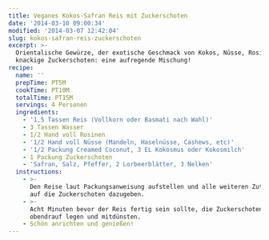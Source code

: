 ```yaml
---
title: Veganes Kokos-Safran Reis mit Zuckerschoten
date: '2014-03-10 09:00:34'
modified: '2014-03-07 12:42:04'
slug: kokos-safran-reis-zuckerschoten
excerpt: >-
  Orientalische Gewürze, der exotische Geschmack von Kokos, Nüsse, Rosinen und
  knackige Zuckerschoten: eine aufregende Mischung!
recipe:
  name: ''
  prepTime: PT5M
  cookTime: PT10M
  totalTime: PT15M
  servings: 4 Personen
  ingredients:
    - '1,5 Tassen Reis (Vollkorn oder Basmati nach Wahl)'
    - 3 Tassen Wasser
    - 1/2 Hand voll Rosinen
    - '1/2 Hand voll Nüsse (Mandeln, Haselnüsse, Cashews, etc)'
    - '1/2 Packung Creamed Coconut, 3 EL Kokosmus oder Kokosmilch'
    - 1 Packung Zuckerschoten
    - 'Safran, Salz, Pfeffer, 2 Lorbeerblätter, 3 Nelken'
  instructions:
    - >-
      Den Reise laut Packungsanweisung aufstellen und alle weiteren Zutaten bis
      auf die Zuckerschoten dazugeben.
    - >-
      Acht Minuten bevor der Reis fertig sein sollte, die Zuckerschoten
      obendrauf legen und mitdünsten.
    - Schön anrichten und genießen!
---
```


